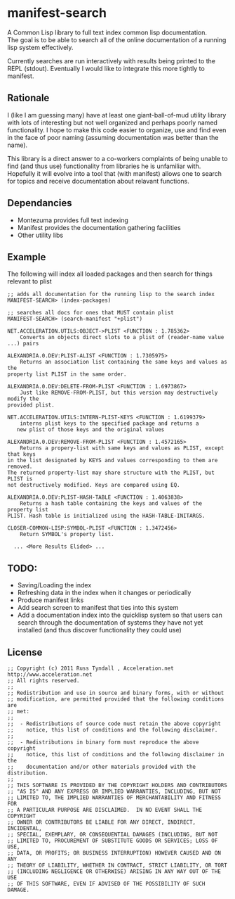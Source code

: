 # manifest-search

A Common Lisp library to full text index common lisp documentation.  
The goal is to be able to search all of the online documentation of 
a running lisp system effectively.

Currently searches are run interactively with results being printed
to the REPL (stdout).  Eventually I would like to integrate this 
more tightly to manifest.

## Rationale

I (like I am guessing many) have at least one giant-ball-of-mud
utility library with lots of interesting but not well organized and
perhaps poorly named functionality.  I hope to make this code easier 
to organize, use and find even in the face of poor naming (assuming
documentation was better than the name).

This library is a direct answer to a co-workers complaints of being
unable to find (and thus use) functionality from libraries he is
unfamiliar with.  Hopefully it will evolve into a tool that (with
manifest) allows one to search for topics and receive documentation
about relavant functions.


## Dependancies

 * Montezuma provides full text indexing
 * Manifest provides the documentation gathering facilities
 * Other utility libs

## Example

The following will index all loaded packages and then search for 
things relevant to plist

```
;; adds all documentation for the running lisp to the search index
MANIFEST-SEARCH> (index-packages) 

;; searches all docs for ones that MUST contain plist
MANIFEST-SEARCH> (search-manifest "+plist")

NET.ACCELERATION.UTILS:OBJECT->PLIST <FUNCTION : 1.785362> 
    Converts an objects direct slots to a plist of (reader-name value ...) pairs 

ALEXANDRIA.0.DEV:PLIST-ALIST <FUNCTION : 1.7305975> 
    Returns an association list containing the same keys and values as the
property list PLIST in the same order.

ALEXANDRIA.0.DEV:DELETE-FROM-PLIST <FUNCTION : 1.6973867> 
    Just like REMOVE-FROM-PLIST, but this version may destructively modify the
provided plist.

NET.ACCELERATION.UTILS:INTERN-PLIST-KEYS <FUNCTION : 1.6199379> 
    interns plist keys to the specified package and returns a
   new plist of those keys and the original values

ALEXANDRIA.0.DEV:REMOVE-FROM-PLIST <FUNCTION : 1.4572165> 
    Returns a propery-list with same keys and values as PLIST, except that keys
in the list designated by KEYS and values corresponding to them are removed.
The returned property-list may share structure with the PLIST, but PLIST is
not destructively modified. Keys are compared using EQ.

ALEXANDRIA.0.DEV:PLIST-HASH-TABLE <FUNCTION : 1.4063838> 
    Returns a hash table containing the keys and values of the property list
PLIST. Hash table is initialized using the HASH-TABLE-INITARGS.

CLOSER-COMMON-LISP:SYMBOL-PLIST <FUNCTION : 1.3472456> 
    Return SYMBOL's property list.

  ... <More Results Elided> ...

```

## TODO:
 * Saving/Loading the index
 * Refreshing data in the index when it changes or periodically
 * Produce manifest links
 * Add search screen to manifest that ties into this system
 * Add a documentation index into the quicklisp system so that 
   users can search through the documentation of systems they have
   not yet installed (and thus discover functionality they could use)

## License

```
;; Copyright (c) 2011 Russ Tyndall , Acceleration.net http://www.acceleration.net
;; All rights reserved.
;;
;; Redistribution and use in source and binary forms, with or without
;; modification, are permitted provided that the following conditions are
;; met:
;;
;;  - Redistributions of source code must retain the above copyright
;;    notice, this list of conditions and the following disclaimer.
;;
;;  - Redistributions in binary form must reproduce the above copyright
;;    notice, this list of conditions and the following disclaimer in the
;;    documentation and/or other materials provided with the distribution.
;;
;; THIS SOFTWARE IS PROVIDED BY THE COPYRIGHT HOLDERS AND CONTRIBUTORS
;; "AS IS" AND ANY EXPRESS OR IMPLIED WARRANTIES, INCLUDING, BUT NOT
;; LIMITED TO, THE IMPLIED WARRANTIES OF MERCHANTABILITY AND FITNESS FOR
;; A PARTICULAR PURPOSE ARE DISCLAIMED.  IN NO EVENT SHALL THE COPYRIGHT
;; OWNER OR CONTRIBUTORS BE LIABLE FOR ANY DIRECT, INDIRECT, INCIDENTAL,
;; SPECIAL, EXEMPLARY, OR CONSEQUENTIAL DAMAGES (INCLUDING, BUT NOT
;; LIMITED TO, PROCUREMENT OF SUBSTITUTE GOODS OR SERVICES; LOSS OF USE,
;; DATA, OR PROFITS; OR BUSINESS INTERRUPTION) HOWEVER CAUSED AND ON ANY
;; THEORY OF LIABILITY, WHETHER IN CONTRACT, STRICT LIABILITY, OR TORT
;; (INCLUDING NEGLIGENCE OR OTHERWISE) ARISING IN ANY WAY OUT OF THE USE
;; OF THIS SOFTWARE, EVEN IF ADVISED OF THE POSSIBILITY OF SUCH DAMAGE.
```
